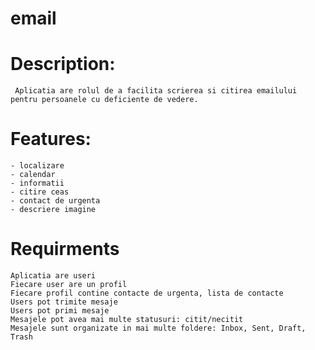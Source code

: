 email
=====

Description:
============
	 Aplicatia are rolul de a facilita scrierea si citirea emailului pentru persoanele cu deficiente de vedere.
Features:
=========
	- localizare
	- calendar
	- informatii
	- citire ceas
	- contact de urgenta
	- descriere imagine 

Requirments
===========
	Aplicatia are useri
	Fiecare user are un profil
	Fiecare profil contine contacte de urgenta, lista de contacte
	Users pot trimite mesaje
	Users pot primi mesaje
	Mesajele pot avea mai multe statusuri: citit/necitit
	Mesajele sunt organizate in mai multe foldere: Inbox, Sent, Draft, Trash

